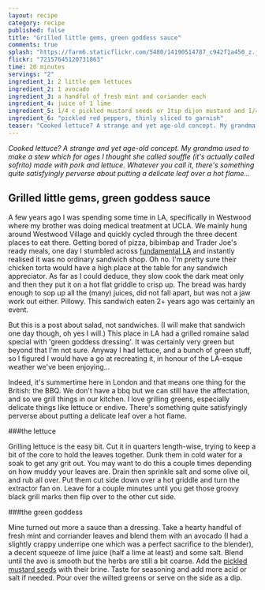 ```yaml
---
layout: recipe
category: recipe
published: false
title: "Grilled little gems, green goddess sauce"
comments: true
splash: "https://farm6.staticflickr.com/5480/14190514787_c942f1a450_z.jpg"
flickr: "72157645120731863"
time: 20 minutes
servings: "2"
ingredient_1: 2 little gem lettuces
ingredient_2: 1 avocado
ingredient_3: a handful of fresh mint and coriander each
ingredient_4: juice of 1 lime
ingredient_5: 1/4 c pickled mustard seeds or 1tsp dijon mustard and 1/4c rice wine vinegar
ingredient_6: "pickled red peppers, thinly sliced to garnish"
teaser: "Cooked lettuce? A strange and yet age-old concept. My grandma used to make a stew which for ages I thought she called souffle (it's actually called sofrito) made with pork and lettuce. There's something quite satisfyingly perverse about putting a delicate leaf over a hot flame..."
---
```


_Cooked lettuce? A strange and yet age-old concept. My grandma used to make a stew which for ages I thought she called souffle (it's actually called sofrito) made with pork and lettuce. Whatever you call it, there's something quite satisfyingly perverse about putting a delicate leaf over a hot flame..._

## Grilled little gems, green goddess sauce

A few years ago I was spending some time in LA, specifically in Westwood where my brother was doing medical treatment at UCLA. We mainly hung around Westwood Village and quickly cycled through the three decent places to eat there. Getting bored of pizza, bibimbap and Trader Joe's ready meals, one day I stumbled across [fundamental LA](http://fundamental-la.com/) and instantly realised it was no ordinary sandwich shop. Oh no. I'm pretty sure their chicken torta would have a high place at the table for any sandwich appreciator. As far as I could deduce, they slow cook the dark meat only and then they put it on a hot flat griddle to crisp up. The bread was hardy enough to sop up all the (many) juices, did not fall apart, but was not a jaw work out either. Pillowy. This sandwich eaten 2+ years ago was certainly an event.

But this is a post about salad, not sandwiches. (I will make that sandwich one day though, oh yes I will.) This place in LA had a grilled romaine salad special with 'green goddess dressing'. It was certainly very green but beyond that I'm not sure. Anyway I had lettuce, and a bunch of green stuff, so I figured I would have a go at recreating it, in honour of the LA-esque weather we've been enjoying...

Indeed, it's summertime here in London and that means one thing for the British: the BBQ. We don't have a bbq but we can still have the affectation, and so we grill things in our kitchen. I love grilling greens, especially delicate things like lettuce or endive. There's something quite satisfyingly perverse about putting a delicate leaf over a hot flame. 

###the lettuce

Grilling lettuce is the easy bit. Cut it in quarters length-wise, trying to keep a bit of the core to hold the leaves together. Dunk them in cold water for a soak to get any grit out. You may want to do this a couple times depending on how muddy your leaves are. Drain then sprinkle salt and some olive oil, and rub all over. Put them cut side down over a hot griddle and turn the extractor fan on. Leave for a couple minutes until you get those groovy black grill marks then flip over to the other cut side. 

###the green goddess

Mine turned out more a sauce than a dressing. Take a hearty handful of fresh mint and corriander leaves and blend them with an avocado (I had a slightly crappy underripe one which was a perfect sacrifice to the blender), a decent squeeze of lime juice (half a lime at least) and some salt. Blend until the avo is smooth but the herbs are still a bit coarse. Add the [pickled mustard seeds](http://ourdailybrine.com/pickled-mustard-seeds-recipe/) with their brine. Taste for seasoning and add more acid or salt if needed. Pour over the wilted greens or serve on the side as a dip.
